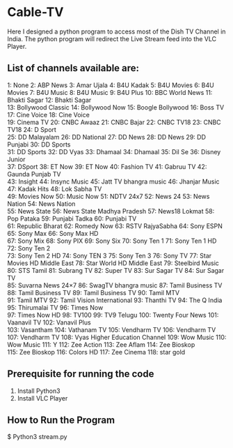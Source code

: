 # Cable-TV
Here I designed a python program to access most of the Dish TV Channel in India. The python program will redirect the Live Stream feed into the VLC Player.

## List of channels available are: 

1: None                    2: ABP News                3: Amar Ujala             4: B4U Kadak               5: B4U Movies              6: B4U Movies              7: B4U Music               8: B4U Music               9: B4U Plus               10: BBC World News         11: Bhakti Sagar           12: Bhakti Sagar          
13: Bollywood Classic      14: Bollywood Now          15: Boogle Bollywood      16: Boss TV                17: Cine Voice             18: Cine Voice            
19: Cinema TV              20: CNBC Awaaz             21: CNBC Bajar            22: CNBC TV18              23: CNBC TV18              24: D Sport               
25: DD Malayalam           26: DD National            27: DD News               28: DD News                29: DD Punjabi             30: DD Sports             
31: DD Sports              32: DD Vyas                33: Dhamaal               34: Dhamaal                35: Dil Se                 36: Disney Junior         
37: DSport                 38: ET Now                 39: ET Now                40: Fashion TV             41: Gabruu TV              42: Gaunda Punjab TV      
43: Insight                44: Insync Music           45: Jatt TV bhangra music 46: Jhanjar Music          47: Kadak Hits             48: Lok Sabha TV          
49: Movies Now             50: Music Now              51: NDTV 24x7             52: News 24                53: News Nation            54: News Nation           
55: News State             56: News State Madhya Pradesh 57: News18 Lokmat      58: Pop Pataka             59: Punjabi Tadka          60: Punjabi TV            
61: Republic Bharat        62: Romedy Now             63: RSTV RajyaSabha       64: Sony ESPN              65: Sony Max               66: Sony Max HD           
67: Sony Mix               68: Sony PIX               69: Sony Six              70: Sony Ten 1             71: Sony Ten 1 HD          72: Sony Ten 2            
73: Sony Ten 2 HD          74: Sony TEN 3             75: Sony Ten 3            76: Sony TV                77: Star Movies HD Middle East 78: Star World HD Middle East
79: Steelbird Music        80: STS Tamil              81: Subrang TV            82: Super TV               83: Sur Sagar TV           84: Sur Sagar TV          
85: Suvarna News 24×7      86: SwagTV bhangra music   87: Tamil Business TV     88: Tamil Business TV      89: Tamil Business TV      90: Tamil MTV             
91: Tamil MTV              92: Tamil Vision International 93: Thanthi TV        94: The Q India            95: Thirumalai TV          96: Times Now             
97: Times Now HD           98: TV100                  99: TV9 Telugu            100: Twenty Four News      101: Vaanavil TV           102: Vanavil Plus         
103: Vasantham             104: Vathanam TV           105: Vendharm TV          106: Vendharm TV           107: Vendharm TV           108: Vyas Higher Education Channel
109: Wow Music             110: Wow Music             111: Y                    112: Zee Action            113: Zee Aflam             114: Zee Bioskop          
115: Zee Bioskop           116: Colors HD             117: Zee Cinema           118: star gold

## Prerequisite for running the code
1. Install Python3
2. Install VLC Player

## How to Run the Program
$ Python3 stream.py
